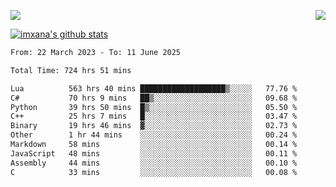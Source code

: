 <p>
  <a href="https://count.getloli.com/"><img src="https://count.getloli.com/get/@xana.readme?theme=moebooru-h"></a>
  <img src="https://weather-icon.journeyad.repl.co/@hangzhou?v=1" align="right">
</p>


<a href="https://github.com/imxana"><img align="center" src="https://github-readme-stats.vercel.app/api?username=imxana&show_icons=true&include_all_commits=true&hide_border=tru&custom_title=imxana%27s%20Github%20Stats" alt="imxana's github stats" /></a> 

<!--START_SECTION:waka-->

```txt
From: 22 March 2023 - To: 11 June 2025

Total Time: 724 hrs 51 mins

Lua          563 hrs 40 mins ███████████████████▒░░░░░   77.76 %
C#           70 hrs 9 mins   ██▒░░░░░░░░░░░░░░░░░░░░░░   09.68 %
Python       39 hrs 50 mins  █▒░░░░░░░░░░░░░░░░░░░░░░░   05.50 %
C++          25 hrs 7 mins   █░░░░░░░░░░░░░░░░░░░░░░░░   03.47 %
Binary       19 hrs 46 mins  ▓░░░░░░░░░░░░░░░░░░░░░░░░   02.73 %
Other        1 hr 44 mins    ░░░░░░░░░░░░░░░░░░░░░░░░░   00.24 %
Markdown     58 mins         ░░░░░░░░░░░░░░░░░░░░░░░░░   00.14 %
JavaScript   48 mins         ░░░░░░░░░░░░░░░░░░░░░░░░░   00.11 %
Assembly     44 mins         ░░░░░░░░░░░░░░░░░░░░░░░░░   00.10 %
C            33 mins         ░░░░░░░░░░░░░░░░░░░░░░░░░   00.08 %
```

<!--END_SECTION:waka-->
